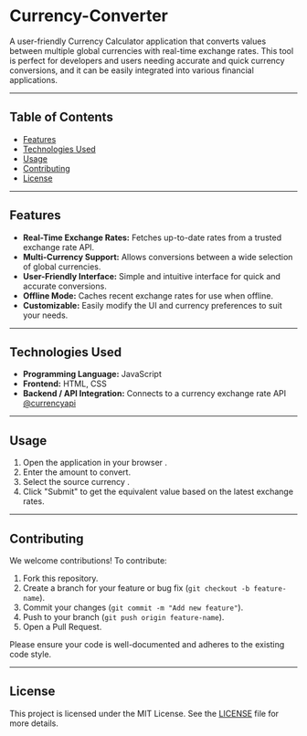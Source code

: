 # Currency-Converter
A user-friendly Currency Calculator application that converts values between multiple global currencies with real-time exchange rates. This tool is perfect for developers and users needing accurate and quick currency conversions, and it can be easily integrated into various financial applications.


<hr>

<h2>Table of Contents</h2>
<ul>
    <li><a href="#features">Features</a></li>
    <li><a href="#technologies-used">Technologies Used</a></li>
    <li><a href="#usage">Usage</a></li>
    <li><a href="#contributing">Contributing</a></li>
    <li><a href="#license">License</a></li>
</ul>

<hr>

<h2 id="features">Features</h2>
<ul>
    <li><strong>Real-Time Exchange Rates:</strong> Fetches up-to-date rates from a trusted exchange rate API.</li>
    <li><strong>Multi-Currency Support:</strong> Allows conversions between a wide selection of global currencies.</li>
    <li><strong>User-Friendly Interface:</strong> Simple and intuitive interface for quick and accurate conversions.</li>
    <li><strong>Offline Mode:</strong> Caches recent exchange rates for use when offline.</li>
    <li><strong>Customizable:</strong> Easily modify the UI and currency preferences to suit your needs.</li>
</ul>

<hr>

<h2 id="technologies-used">Technologies Used</h2>
<ul>
    <li><strong>Programming Language:</strong> JavaScript</li>
    <li><strong>Frontend:</strong> HTML, CSS </li>
    <li><strong>Backend / API Integration:</strong> Connects to a currency exchange rate API <a href="https://app.currencyapi.com/request-playground">@currencyapi</a>
</ul>

<hr>

<h2 id="usage">Usage</h2>
<ol>
    <li>Open the application in your browser .</li>
    <li>Enter the amount to convert.</li>
    <li>Select the source currency .</li>
    <li>Click "Submit" to get the equivalent value based on the latest exchange rates.</li>
</ol>
<hr>

<h2 id="contributing">Contributing</h2>
<p>We welcome contributions! To contribute:</p>
<ol>
    <li>Fork this repository.</li>
    <li>Create a branch for your feature or bug fix (<code>git checkout -b feature-name</code>).</li>
    <li>Commit your changes (<code>git commit -m "Add new feature"</code>).</li>
    <li>Push to your branch (<code>git push origin feature-name</code>).</li>
    <li>Open a Pull Request.</li>
</ol>
<p>Please ensure your code is well-documented and adheres to the existing code style.</p>

<hr>

<h2 id="license">License</h2>
<p>This project is licensed under the MIT License. See the <a href="LICENSE">LICENSE</a> file for more details.</p>
